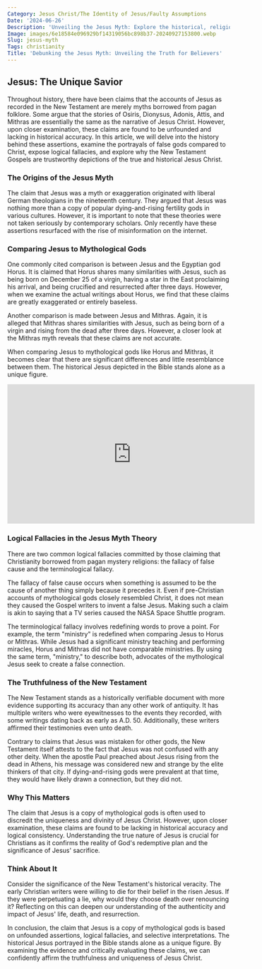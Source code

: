 ```yaml
---
Category: Jesus Christ/The Identity of Jesus/Faulty Assumptions
Date: '2024-06-26'
Description: 'Unveiling the Jesus Myth: Explore the historical, religious, and scholarly perspectives surrounding the debate over the existence of Jesus. Delve into the controversies and evidence in this intriguing discourse.'
Image: images/6e18584e096929bf14319056bc898b37-20240927153800.webp
Slug: jesus-myth
Tags: christianity
Title: 'Debunking the Jesus Myth: Unveiling the Truth for Believers'
---
```


## Jesus: The Unique Savior

Throughout history, there have been claims that the accounts of Jesus as recorded in the New Testament are merely myths borrowed from pagan folklore. Some argue that the stories of Osiris, Dionysus, Adonis, Attis, and Mithras are essentially the same as the narrative of Jesus Christ. However, upon closer examination, these claims are found to be unfounded and lacking in historical accuracy. In this article, we will delve into the history behind these assertions, examine the portrayals of false gods compared to Christ, expose logical fallacies, and explore why the New Testament Gospels are trustworthy depictions of the true and historical Jesus Christ.

### The Origins of the Jesus Myth

The claim that Jesus was a myth or exaggeration originated with liberal German theologians in the nineteenth century. They argued that Jesus was nothing more than a copy of popular dying-and-rising fertility gods in various cultures. However, it is important to note that these theories were not taken seriously by contemporary scholars. Only recently have these assertions resurfaced with the rise of misinformation on the internet.

### Comparing Jesus to Mythological Gods

One commonly cited comparison is between Jesus and the Egyptian god Horus. It is claimed that Horus shares many similarities with Jesus, such as being born on December 25 of a virgin, having a star in the East proclaiming his arrival, and being crucified and resurrected after three days. However, when we examine the actual writings about Horus, we find that these claims are greatly exaggerated or entirely baseless.

Another comparison is made between Jesus and Mithras. Again, it is alleged that Mithras shares similarities with Jesus, such as being born of a virgin and rising from the dead after three days. However, a closer look at the Mithras myth reveals that these claims are not accurate.

When comparing Jesus to mythological gods like Horus and Mithras, it becomes clear that there are significant differences and little resemblance between them. The historical Jesus depicted in the Bible stands alone as a unique figure.


<iframe width="560" height="315" src="https://www.youtube.com/embed/5Xil20H9yPE" frameborder="0" allow="autoplay; encrypted-media" allowfullscreen></iframe>


### Logical Fallacies in the Jesus Myth Theory

There are two common logical fallacies committed by those claiming that Christianity borrowed from pagan mystery religions: the fallacy of false cause and the terminological fallacy.

The fallacy of false cause occurs when something is assumed to be the cause of another thing simply because it precedes it. Even if pre-Christian accounts of mythological gods closely resembled Christ, it does not mean they caused the Gospel writers to invent a false Jesus. Making such a claim is akin to saying that a TV series caused the NASA Space Shuttle program.

The terminological fallacy involves redefining words to prove a point. For example, the term "ministry" is redefined when comparing Jesus to Horus or Mithras. While Jesus had a significant ministry teaching and performing miracles, Horus and Mithras did not have comparable ministries. By using the same term, "ministry," to describe both, advocates of the mythological Jesus seek to create a false connection.

### The Truthfulness of the New Testament

The New Testament stands as a historically verifiable document with more evidence supporting its accuracy than any other work of antiquity. It has multiple writers who were eyewitnesses to the events they recorded, with some writings dating back as early as A.D. 50. Additionally, these writers affirmed their testimonies even unto death.

Contrary to claims that Jesus was mistaken for other gods, the New Testament itself attests to the fact that Jesus was not confused with any other deity. When the apostle Paul preached about Jesus rising from the dead in Athens, his message was considered new and strange by the elite thinkers of that city. If dying-and-rising gods were prevalent at that time, they would have likely drawn a connection, but they did not.

### Why This Matters

The claim that Jesus is a copy of mythological gods is often used to discredit the uniqueness and divinity of Jesus Christ. However, upon closer examination, these claims are found to be lacking in historical accuracy and logical consistency. Understanding the true nature of Jesus is crucial for Christians as it confirms the reality of God's redemptive plan and the significance of Jesus' sacrifice.

### Think About It

Consider the significance of the New Testament's historical veracity. The early Christian writers were willing to die for their belief in the risen Jesus. If they were perpetuating a lie, why would they choose death over renouncing it? Reflecting on this can deepen our understanding of the authenticity and impact of Jesus' life, death, and resurrection.

In conclusion, the claim that Jesus is a copy of mythological gods is based on unfounded assertions, logical fallacies, and selective interpretations. The historical Jesus portrayed in the Bible stands alone as a unique figure. By examining the evidence and critically evaluating these claims, we can confidently affirm the truthfulness and uniqueness of Jesus Christ.